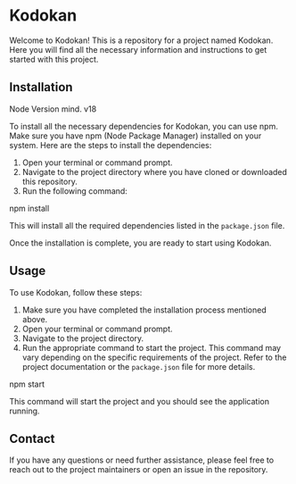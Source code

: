 # Kodokan

Welcome to Kodokan! This is a repository for a project named Kodokan. Here you will find all the necessary information and instructions to get started with this project.

## Installation

Node Version mind. v18

To install all the necessary dependencies for Kodokan, you can use npm. Make sure you have npm (Node Package Manager) installed on your system. Here are the steps to install the dependencies:

1. Open your terminal or command prompt.
2. Navigate to the project directory where you have cloned or downloaded this repository.
3. Run the following command:

npm install

This will install all the required dependencies listed in the `package.json` file.

Once the installation is complete, you are ready to start using Kodokan.

## Usage

To use Kodokan, follow these steps:

1. Make sure you have completed the installation process mentioned above.
2. Open your terminal or command prompt.
3. Navigate to the project directory.
4. Run the appropriate command to start the project. This command may vary depending on the specific requirements of the project. Refer to the project documentation or the `package.json` file for more details.

npm start

This command will start the project and you should see the application running.

## Contact

If you have any questions or need further assistance, please feel free to reach out to the project maintainers or open an issue in the repository.
